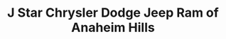 ---
title: "J Star Chrysler Dodge Jeep Ram of Anaheim Hills"
url: /anaheim/j-star-chrysler-dodge-jeep-ram-of-anaheim-hills/
shop: car
---